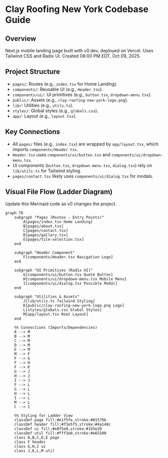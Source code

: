 # Clay Roofing New York Codebase Guide

## Overview
Next.js mobile landing page built with v0.dev, deployed on Vercel. Uses Tailwind CSS and Radix UI. Created 08:00 PM EDT, Oct 09, 2025.

## Project Structure
- `pages/`: Routes (e.g., `index.tsx` for Home Landing).
- `components/`: Reusable UI (e.g., `Header.tsx`).
- `components/ui/`: UI primitives (e.g., `button.tsx`, `dropdown-menu.tsx`).
- `public/`: Assets (e.g., `clay-roofing-new-york-logo.png`).
- `lib/`: Utilities (e.g., `utils.ts`).
- `styles/`: Global styles (e.g., `globals.css`).
- `app/`: Layout (e.g., `layout.tsx`).

## Key Connections
- All `pages/` files (e.g., `index.tsx`) are wrapped by `app/layout.tsx`, which imports `components/Header.tsx`.
- `Header.tsx` uses `components/ui/button.tsx` and `components/ui/dropdown-menu.tsx`.
- UI components (`button.tsx`, `dropdown-menu.tsx`, `dialog.tsx`) rely on `lib/utils.ts` for Tailwind styling.
- `pages/contact.tsx` likely uses `components/ui/dialog.tsx` for modals.

## Visual File Flow (Ladder Diagram)
Update this Mermaid code as v0 changes the project.

```mermaid
graph TD
    subgraph "Pages (Routes - Entry Points)"
        A[pages/index.tsx Home Landing]
        B[pages/about.tsx]
        C[pages/contact.tsx]
        D[pages/gallery.tsx]
        E[pages/tile-selection.tsx]
    end

    subgraph "Header Component"
        F[components/Header.tsx Navigation Logo]
    end

    subgraph "UI Primitives (Radix UI)"
        G[components/ui/button.tsx Quote Button]
        H[components/ui/dropdown-menu.tsx Mobile Menu]
        I[components/ui/dialog.tsx Possible Modal]
    end

    subgraph "Utilities & Assets"
        J[lib/utils.ts Tailwind Styling]
        K[public/clay-roofing-new-york-logo.png Logo]
        L[styles/globals.css Global Styles]
        M[app/layout.tsx Root Layout]
    end

    %% Connections (Imports/Dependencies)
    A --> M
    B --> M
    C --> M
    D --> M
    E --> M
    M --> F
    F --> G
    F --> H
    F --> K
    G --> J
    H --> J
    I --> J
    F --> L
    G --> L
    H --> L
    I --> L
    M --> L
    C --> I

    %% Styling for Ladder View
    classDef page fill:#e1f5fe,stroke:#01579b
    classDef header fill:#f3e5f5,stroke:#4a148c
    classDef ui fill:#e8f5e8,stroke:#1b5e20
    classDef util fill:#fff3e0,stroke:#e65100
    class A,B,C,D,E page
    class F header
    class G,H,I ui
    class J,K,L,M util
